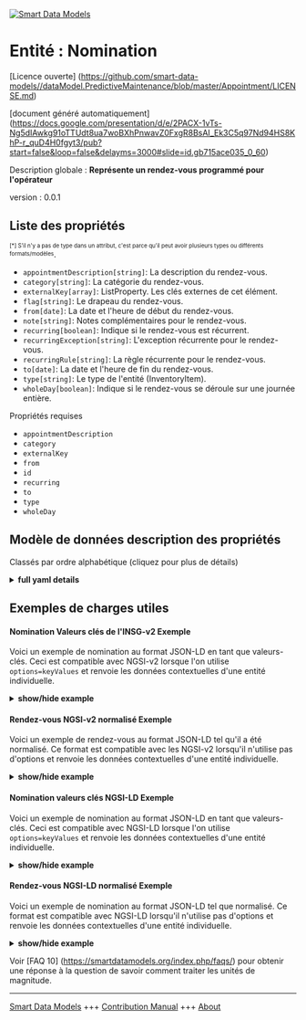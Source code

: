 <!-- 10-Header -->  
[![Smart Data Models](https://smartdatamodels.org/wp-content/uploads/2022/01/SmartDataModels_logo.png "Logo")](https://smartdatamodels.org)  
Entité : Nomination  
===================<!-- /10-Header -->  
<!-- 15-License -->  
[Licence ouverte] (https://github.com/smart-data-models//dataModel.PredictiveMaintenance/blob/master/Appointment/LICENSE.md)  
[document généré automatiquement] (https://docs.google.com/presentation/d/e/2PACX-1vTs-Ng5dIAwkg91oTTUdt8ua7woBXhPnwavZ0FxgR8BsAI_Ek3C5q97Nd94HS8KhP-r_quD4H0fgyt3/pub?start=false&loop=false&delayms=3000#slide=id.gb715ace035_0_60)  
<!-- /15-License -->  
<!-- 20-Description -->  
Description globale : **Représente un rendez-vous programmé pour l'opérateur**  
version : 0.0.1  
<!-- /20-Description -->  
<!-- 30-PropertiesList -->  

## Liste des propriétés  

<sup><sub>[*] S'il n'y a pas de type dans un attribut, c'est parce qu'il peut avoir plusieurs types ou différents formats/modèles</sub></sup>.  
- `appointmentDescription[string]`: La description du rendez-vous.  - `category[string]`: La catégorie du rendez-vous.  - `externalKey[array]`: ListProperty. Les clés externes de cet élément.  - `flag[string]`: Le drapeau du rendez-vous.  - `from[date]`: La date et l'heure de début du rendez-vous.  - `note[string]`: Notes complémentaires pour le rendez-vous.  - `recurring[boolean]`: Indique si le rendez-vous est récurrent.  - `recurringException[string]`: L'exception récurrente pour le rendez-vous.  - `recurringRule[string]`: La règle récurrente pour le rendez-vous.  - `to[date]`: La date et l'heure de fin du rendez-vous.  - `type[string]`: Le type de l'entité (InventoryItem).  - `wholeDay[boolean]`: Indique si le rendez-vous se déroule sur une journée entière.  <!-- /30-PropertiesList -->  
<!-- 35-RequiredProperties -->  
Propriétés requises  
- `appointmentDescription`  - `category`  - `externalKey`  - `from`  - `id`  - `recurring`  - `to`  - `type`  - `wholeDay`  <!-- /35-RequiredProperties -->  
<!-- 40-NotesYaml -->  
<!-- /40-NotesYaml -->  
<!-- 50-DataModelHeader -->  
## Modèle de données description des propriétés  
Classés par ordre alphabétique (cliquez pour plus de détails)  
<!-- /50-DataModelHeader -->  
<!-- 60-ModelYaml -->  
<details><summary><strong>full yaml details</strong></summary>    
```yaml  
Appointment:    
  description: Represent an scheduled appointment for the operator    
  properties:    
    appointmentDescription:    
      description: The description of the appointment.    
      type: string    
      x-ngsi:    
        type: Property    
    category:    
      description: The category of the appointment.    
      type: string    
      x-ngsi:    
        type: Property    
    externalKey:    
      description: ListProperty. The external keys for this element.    
      items:    
        description: The external key for this element.    
        type: string    
        x-ngsi:    
          type: Property    
      type: array    
    flag:    
      description: The flag for the appointment.    
      type: string    
      x-ngsi:    
        type: Property    
    from:    
      description: The start date and time of the appointment.    
      format: date    
      type: string    
      x-ngsi:    
        type: Property    
    note:    
      description: Additional notes for the appointment.    
      type: string    
      x-ngsi:    
        type: Property    
    recurring:    
      description: Indicates if the appointment is recurring.    
      type: boolean    
      x-ngsi:    
        type: Property    
    recurringException:    
      description: The recurring exception for the appointment.    
      type: string    
      x-ngsi:    
        type: Property    
    recurringRule:    
      description: The recurring rule for the appointment.    
      type: string    
      x-ngsi:    
        type: Property    
    to:    
      description: The end date and time of the appointment.    
      format: date    
      type: string    
      x-ngsi:    
        type: Property    
    type:    
      description: The type of the entity (InventoryItem).    
      type: string    
      x-ngsi:    
        type: Property    
    wholeDay:    
      description: Indicates if the appointment is a whole day event.    
      type: boolean    
      x-ngsi:    
        type: Property    
  required:    
    - id    
    - type    
    - externalKey    
    - from    
    - to    
    - wholeDay    
    - recurring    
    - category    
    - appointmentDescription    
  type: object    
  x-derived-from: ''    
  x-disclaimer: Redistribution and use in source and binary forms, with or without modification, are permitted  provided that the license conditions are met. Copyleft (c) 2025 Contributors to Smart Data Models Program    
  x-license-url: https://github.com/smart-data-models/dataModel.PredictiveMaintenance/blob/master/Appointment/LICENSE.md    
  x-model-schema: https://smart-data-models.github.io/dataModel.PredictiveMaintenance/Appointment/schema.json    
  x-model-tags: maintenance    
  x-version: 0.0.1    
```  
</details>    
<!-- /60-ModelYaml -->  
<!-- 70-MiddleNotes -->  
<!-- /70-MiddleNotes -->  
<!-- 80-Examples -->  
## Exemples de charges utiles  
#### Nomination Valeurs clés de l'INSG-v2 Exemple  
Voici un exemple de nomination au format JSON-LD en tant que valeurs-clés. Ceci est compatible avec NGSI-v2 lorsque l'on utilise `options=keyValues` et renvoie les données contextuelles d'une entité individuelle.  
<details><summary><strong>show/hide example</strong></summary>    
```json  
{  
    "id": "https://smart-data-models.github.io/dataModel.PredictiveMaintenance/Appointment/appointment01",  
    "type": "Appointment",  
    "externalKey": [  
        "F105024",  
        "0000000000 970"  
    ],  
    "from": "2024-08-12",  
    "to": "2024-08-14",  
    "wholeDay": true,  
    "recurring": false,  
    "category": "808080",  
    "appointmentDescription": "EX_Ferie  NO PRESIDIO U-FORM"  
}  
```  
</details>  
#### Rendez-vous NGSI-v2 normalisé Exemple  
Voici un exemple de rendez-vous au format JSON-LD tel qu'il a été normalisé. Ce format est compatible avec les NGSI-v2 lorsqu'il n'utilise pas d'options et renvoie les données contextuelles d'une entité individuelle.  
<details><summary><strong>show/hide example</strong></summary>    
```json  
{  
    "id": "urn:ngsi-ld:dataModel.PredictiveMaintenance:Appointment:appointment01",  
    "type": "Appointment",  
    "externalKey": {  
        "type": "Property",  
        "value": [  
            "F105024",  
            "0000000000 970"  
        ]  
    },  
    "from": {  
        "type": "Property",  
        "value": "2024-08-12"  
    },  
    "to": {  
        "type": "Property",  
        "value": "2024-08-14"  
    },  
    "wholeDay": {  
        "type": "Property",  
        "value": true  
    },  
    "recurring": {  
        "type": "Property",  
        "value": false  
    },  
    "category": {  
        "type": "Property",  
        "value": "808080"  
    },  
    "appointmentDescription": {  
        "type": "Property",  
        "value": "EX_Ferie  NO PRESIDIO U-FORM"  
    }  
}  
```  
</details>  
#### Nomination valeurs clés NGSI-LD Exemple  
Voici un exemple de nomination au format JSON-LD en tant que valeurs-clés. Ceci est compatible avec NGSI-LD lorsque l'on utilise `options=keyValues` et renvoie les données contextuelles d'une entité individuelle.  
<details><summary><strong>show/hide example</strong></summary>    
```json  
{  
    "@context": [  
        "https://smartdatamodels.org/context.jsonld"  
    ],  
    "id": "https://smart-data-models.github.io/dataModel.PredictiveMaintenance/Appointment/appointment01",  
    "type": "Appointment",  
    "externalKey": [  
        "F105024",  
        "0000000000 970"  
    ],  
    "from": "2024-08-12",  
    "to": "2024-08-14",  
    "wholeDay": true,  
    "recurring": false,  
    "category": "808080",  
    "appointmentDescription": "EX_Ferie  NO PRESIDIO U-FORM"  
}  
```  
</details>  
#### Rendez-vous NGSI-LD normalisé Exemple  
Voici un exemple de nomination au format JSON-LD tel que normalisé. Ce format est compatible avec NGSI-LD lorsqu'il n'utilise pas d'options et renvoie les données contextuelles d'une entité individuelle.  
<details><summary><strong>show/hide example</strong></summary>    
```json  
{  
    "@context": [  
        "https://smartdatamodels.org/context.jsonld"  
    ],  
    "id": "https://smart-data-models.github.io/dataModel.PredictiveMaintenance/Appointment/appointment01",  
    "type": "Appointment",  
    "externalKey": {  
        "type": "Property",  
        "value": [  
            "F105024",  
            "0000000000 970"  
        ]  
    },  
    "from": {  
        "type": "Property",  
        "value": "2024-08-12"  
    },  
    "to": {  
        "type": "Property",  
        "value": "2024-08-14"  
    },  
    "wholeDay": {  
        "type": "Property",  
        "value": true  
    },  
    "recurring": {  
        "type": "Property",  
        "value": false  
    },  
    "category": {  
        "type": "Property",  
        "value": "808080"  
    },  
    "appointmentDescription": {  
        "type": "Property",  
        "value": "EX_Ferie  NO PRESIDIO U-FORM"  
    }  
}  
```  
</details><!-- /80-Examples -->  
<!-- 90-FooterNotes -->  
<!-- /90-FooterNotes -->  
<!-- 95-Units -->  
Voir [FAQ 10] (https://smartdatamodels.org/index.php/faqs/) pour obtenir une réponse à la question de savoir comment traiter les unités de magnitude.  
<!-- /95-Units -->  
<!-- 97-LastFooter -->  
---  
[Smart Data Models](https://smartdatamodels.org) +++ [Contribution Manual](https://bit.ly/contribution_manual) +++ [About](https://bit.ly/Introduction_SDM)<!-- /97-LastFooter -->  

